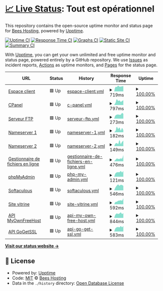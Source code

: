 # [📈 Live Status](https://status.beeshosting.eu.org): <!--live status--> **Tout est opérationnel**

This repository contains the open-source uptime monitor and status page for [Bees Hosting](www.beeshosting.fr), powered by [Upptime](https://github.com/upptime/upptime).

[![Uptime CI](https://github.com/Bees-Hosting/statuspage/workflows/Uptime%20CI/badge.svg)](https://github.com/Bees-Hosting/statuspage/actions?query=workflow%3A%22Uptime+CI%22)
[![Response Time CI](https://github.com/Bees-Hosting/statuspage/workflows/Response%20Time%20CI/badge.svg)](https://github.com/Bees-Hosting/statuspage/actions?query=workflow%3A%22Response+Time+CI%22)
[![Graphs CI](https://github.com/Bees-Hosting/statuspage/workflows/Graphs%20CI/badge.svg)](https://github.com/Bees-Hosting/statuspage/actions?query=workflow%3A%22Graphs+CI%22)
[![Static Site CI](https://github.com/Bees-Hosting/statuspage/workflows/Static%20Site%20CI/badge.svg)](https://github.com/Bees-Hosting/statuspage/actions?query=workflow%3A%22Static+Site+CI%22)
[![Summary CI](https://github.com/Bees-Hosting/statuspage/workflows/Summary%20CI/badge.svg)](https://github.com/Bees-Hosting/statuspage/actions?query=workflow%3A%22Summary+CI%22)

With [Upptime](https://upptime.js.org), you can get your own unlimited and free uptime monitor and status page, powered entirely by a GitHub repository. We use [Issues](https://github.com/Bees-Hosting/statuspage/issues) as incident reports, [Actions](https://github.com/Bees-Hosting/statuspage/actions) as uptime monitors, and [Pages](https://status.beeshosting.eu.org) for the status page.

<!--start: status pages-->
<!-- This summary is generated by Upptime (https://github.com/upptime/upptime) -->
<!-- Do not edit this manually, your changes will be overwritten -->
<!-- prettier-ignore -->
| URL | Status | History | Response Time | Uptime |
| --- | ------ | ------- | ------------- | ------ |
| <img alt="" src="https://icons.duckduckgo.com/ip3/my.beeshosting.eu.org.ico" height="13"> [Espace client](https://my.beeshosting.eu.org) | 🟩 Up | [espace-client.yml](https://github.com/Bees-Hosting/statuspage/commits/HEAD/history/espace-client.yml) | <details><summary><img alt="Response time graph" src="./graphs/espace-client/response-time-week.png" height="20"> 719ms</summary><br><a href="https://status.beeshosting.eu.org/history/espace-client"><img alt="Response time 1055" src="https://img.shields.io/endpoint?url=https%3A%2F%2Fraw.githubusercontent.com%2FBees-Hosting%2Fstatuspage%2FHEAD%2Fapi%2Fespace-client%2Fresponse-time.json"></a><br><a href="https://status.beeshosting.eu.org/history/espace-client"><img alt="24-hour response time 766" src="https://img.shields.io/endpoint?url=https%3A%2F%2Fraw.githubusercontent.com%2FBees-Hosting%2Fstatuspage%2FHEAD%2Fapi%2Fespace-client%2Fresponse-time-day.json"></a><br><a href="https://status.beeshosting.eu.org/history/espace-client"><img alt="7-day response time 719" src="https://img.shields.io/endpoint?url=https%3A%2F%2Fraw.githubusercontent.com%2FBees-Hosting%2Fstatuspage%2FHEAD%2Fapi%2Fespace-client%2Fresponse-time-week.json"></a><br><a href="https://status.beeshosting.eu.org/history/espace-client"><img alt="30-day response time 874" src="https://img.shields.io/endpoint?url=https%3A%2F%2Fraw.githubusercontent.com%2FBees-Hosting%2Fstatuspage%2FHEAD%2Fapi%2Fespace-client%2Fresponse-time-month.json"></a><br><a href="https://status.beeshosting.eu.org/history/espace-client"><img alt="1-year response time 1055" src="https://img.shields.io/endpoint?url=https%3A%2F%2Fraw.githubusercontent.com%2FBees-Hosting%2Fstatuspage%2FHEAD%2Fapi%2Fespace-client%2Fresponse-time-year.json"></a></details> | <details><summary><a href="https://status.beeshosting.eu.org/history/espace-client">100.00%</a></summary><a href="https://status.beeshosting.eu.org/history/espace-client"><img alt="All-time uptime 97.54%" src="https://img.shields.io/endpoint?url=https%3A%2F%2Fraw.githubusercontent.com%2FBees-Hosting%2Fstatuspage%2FHEAD%2Fapi%2Fespace-client%2Fuptime.json"></a><br><a href="https://status.beeshosting.eu.org/history/espace-client"><img alt="24-hour uptime 100.00%" src="https://img.shields.io/endpoint?url=https%3A%2F%2Fraw.githubusercontent.com%2FBees-Hosting%2Fstatuspage%2FHEAD%2Fapi%2Fespace-client%2Fuptime-day.json"></a><br><a href="https://status.beeshosting.eu.org/history/espace-client"><img alt="7-day uptime 100.00%" src="https://img.shields.io/endpoint?url=https%3A%2F%2Fraw.githubusercontent.com%2FBees-Hosting%2Fstatuspage%2FHEAD%2Fapi%2Fespace-client%2Fuptime-week.json"></a><br><a href="https://status.beeshosting.eu.org/history/espace-client"><img alt="30-day uptime 99.77%" src="https://img.shields.io/endpoint?url=https%3A%2F%2Fraw.githubusercontent.com%2FBees-Hosting%2Fstatuspage%2FHEAD%2Fapi%2Fespace-client%2Fuptime-month.json"></a><br><a href="https://status.beeshosting.eu.org/history/espace-client"><img alt="1-year uptime 97.54%" src="https://img.shields.io/endpoint?url=https%3A%2F%2Fraw.githubusercontent.com%2FBees-Hosting%2Fstatuspage%2FHEAD%2Fapi%2Fespace-client%2Fuptime-year.json"></a></details>
| <img alt="" src="https://icons.duckduckgo.com/ip3/cpanel.beeshosting.eu.org.ico" height="13"> [CPanel](https://cpanel.beeshosting.eu.org) | 🟩 Up | [c-panel.yml](https://github.com/Bees-Hosting/statuspage/commits/HEAD/history/c-panel.yml) | <details><summary><img alt="Response time graph" src="./graphs/c-panel/response-time-week.png" height="20"> 797ms</summary><br><a href="https://status.beeshosting.eu.org/history/c-panel"><img alt="Response time 1217" src="https://img.shields.io/endpoint?url=https%3A%2F%2Fraw.githubusercontent.com%2FBees-Hosting%2Fstatuspage%2FHEAD%2Fapi%2Fc-panel%2Fresponse-time.json"></a><br><a href="https://status.beeshosting.eu.org/history/c-panel"><img alt="24-hour response time 939" src="https://img.shields.io/endpoint?url=https%3A%2F%2Fraw.githubusercontent.com%2FBees-Hosting%2Fstatuspage%2FHEAD%2Fapi%2Fc-panel%2Fresponse-time-day.json"></a><br><a href="https://status.beeshosting.eu.org/history/c-panel"><img alt="7-day response time 797" src="https://img.shields.io/endpoint?url=https%3A%2F%2Fraw.githubusercontent.com%2FBees-Hosting%2Fstatuspage%2FHEAD%2Fapi%2Fc-panel%2Fresponse-time-week.json"></a><br><a href="https://status.beeshosting.eu.org/history/c-panel"><img alt="30-day response time 1024" src="https://img.shields.io/endpoint?url=https%3A%2F%2Fraw.githubusercontent.com%2FBees-Hosting%2Fstatuspage%2FHEAD%2Fapi%2Fc-panel%2Fresponse-time-month.json"></a><br><a href="https://status.beeshosting.eu.org/history/c-panel"><img alt="1-year response time 1217" src="https://img.shields.io/endpoint?url=https%3A%2F%2Fraw.githubusercontent.com%2FBees-Hosting%2Fstatuspage%2FHEAD%2Fapi%2Fc-panel%2Fresponse-time-year.json"></a></details> | <details><summary><a href="https://status.beeshosting.eu.org/history/c-panel">100.00%</a></summary><a href="https://status.beeshosting.eu.org/history/c-panel"><img alt="All-time uptime 97.29%" src="https://img.shields.io/endpoint?url=https%3A%2F%2Fraw.githubusercontent.com%2FBees-Hosting%2Fstatuspage%2FHEAD%2Fapi%2Fc-panel%2Fuptime.json"></a><br><a href="https://status.beeshosting.eu.org/history/c-panel"><img alt="24-hour uptime 100.00%" src="https://img.shields.io/endpoint?url=https%3A%2F%2Fraw.githubusercontent.com%2FBees-Hosting%2Fstatuspage%2FHEAD%2Fapi%2Fc-panel%2Fuptime-day.json"></a><br><a href="https://status.beeshosting.eu.org/history/c-panel"><img alt="7-day uptime 100.00%" src="https://img.shields.io/endpoint?url=https%3A%2F%2Fraw.githubusercontent.com%2FBees-Hosting%2Fstatuspage%2FHEAD%2Fapi%2Fc-panel%2Fuptime-week.json"></a><br><a href="https://status.beeshosting.eu.org/history/c-panel"><img alt="30-day uptime 99.78%" src="https://img.shields.io/endpoint?url=https%3A%2F%2Fraw.githubusercontent.com%2FBees-Hosting%2Fstatuspage%2FHEAD%2Fapi%2Fc-panel%2Fuptime-month.json"></a><br><a href="https://status.beeshosting.eu.org/history/c-panel"><img alt="1-year uptime 97.29%" src="https://img.shields.io/endpoint?url=https%3A%2F%2Fraw.githubusercontent.com%2FBees-Hosting%2Fstatuspage%2FHEAD%2Fapi%2Fc-panel%2Fuptime-year.json"></a></details>
| <img alt="" src="https://icons.duckduckgo.com/ip3/null.ico" height="13"> [Serveur FTP](ftpupload.net) | 🟩 Up | [serveur-ftp.yml](https://github.com/Bees-Hosting/statuspage/commits/HEAD/history/serveur-ftp.yml) | <details><summary><img alt="Response time graph" src="./graphs/serveur-ftp/response-time-week.png" height="20"> 273ms</summary><br><a href="https://status.beeshosting.eu.org/history/serveur-ftp"><img alt="Response time 238" src="https://img.shields.io/endpoint?url=https%3A%2F%2Fraw.githubusercontent.com%2FBees-Hosting%2Fstatuspage%2FHEAD%2Fapi%2Fserveur-ftp%2Fresponse-time.json"></a><br><a href="https://status.beeshosting.eu.org/history/serveur-ftp"><img alt="24-hour response time 313" src="https://img.shields.io/endpoint?url=https%3A%2F%2Fraw.githubusercontent.com%2FBees-Hosting%2Fstatuspage%2FHEAD%2Fapi%2Fserveur-ftp%2Fresponse-time-day.json"></a><br><a href="https://status.beeshosting.eu.org/history/serveur-ftp"><img alt="7-day response time 273" src="https://img.shields.io/endpoint?url=https%3A%2F%2Fraw.githubusercontent.com%2FBees-Hosting%2Fstatuspage%2FHEAD%2Fapi%2Fserveur-ftp%2Fresponse-time-week.json"></a><br><a href="https://status.beeshosting.eu.org/history/serveur-ftp"><img alt="30-day response time 237" src="https://img.shields.io/endpoint?url=https%3A%2F%2Fraw.githubusercontent.com%2FBees-Hosting%2Fstatuspage%2FHEAD%2Fapi%2Fserveur-ftp%2Fresponse-time-month.json"></a><br><a href="https://status.beeshosting.eu.org/history/serveur-ftp"><img alt="1-year response time 238" src="https://img.shields.io/endpoint?url=https%3A%2F%2Fraw.githubusercontent.com%2FBees-Hosting%2Fstatuspage%2FHEAD%2Fapi%2Fserveur-ftp%2Fresponse-time-year.json"></a></details> | <details><summary><a href="https://status.beeshosting.eu.org/history/serveur-ftp">100.00%</a></summary><a href="https://status.beeshosting.eu.org/history/serveur-ftp"><img alt="All-time uptime 99.75%" src="https://img.shields.io/endpoint?url=https%3A%2F%2Fraw.githubusercontent.com%2FBees-Hosting%2Fstatuspage%2FHEAD%2Fapi%2Fserveur-ftp%2Fuptime.json"></a><br><a href="https://status.beeshosting.eu.org/history/serveur-ftp"><img alt="24-hour uptime 100.00%" src="https://img.shields.io/endpoint?url=https%3A%2F%2Fraw.githubusercontent.com%2FBees-Hosting%2Fstatuspage%2FHEAD%2Fapi%2Fserveur-ftp%2Fuptime-day.json"></a><br><a href="https://status.beeshosting.eu.org/history/serveur-ftp"><img alt="7-day uptime 100.00%" src="https://img.shields.io/endpoint?url=https%3A%2F%2Fraw.githubusercontent.com%2FBees-Hosting%2Fstatuspage%2FHEAD%2Fapi%2Fserveur-ftp%2Fuptime-week.json"></a><br><a href="https://status.beeshosting.eu.org/history/serveur-ftp"><img alt="30-day uptime 99.96%" src="https://img.shields.io/endpoint?url=https%3A%2F%2Fraw.githubusercontent.com%2FBees-Hosting%2Fstatuspage%2FHEAD%2Fapi%2Fserveur-ftp%2Fuptime-month.json"></a><br><a href="https://status.beeshosting.eu.org/history/serveur-ftp"><img alt="1-year uptime 99.75%" src="https://img.shields.io/endpoint?url=https%3A%2F%2Fraw.githubusercontent.com%2FBees-Hosting%2Fstatuspage%2FHEAD%2Fapi%2Fserveur-ftp%2Fuptime-year.json"></a></details>
| <img alt="" src="https://icons.duckduckgo.com/ip3/null.ico" height="13"> [Nameserver 1](ns1.beeshosting.eu.org) | 🟩 Up | [nameserver-1.yml](https://github.com/Bees-Hosting/statuspage/commits/HEAD/history/nameserver-1.yml) | <details><summary><img alt="Response time graph" src="./graphs/nameserver-1/response-time-week.png" height="20"> 182ms</summary><br><a href="https://status.beeshosting.eu.org/history/nameserver-1"><img alt="Response time 184" src="https://img.shields.io/endpoint?url=https%3A%2F%2Fraw.githubusercontent.com%2FBees-Hosting%2Fstatuspage%2FHEAD%2Fapi%2Fnameserver-1%2Fresponse-time.json"></a><br><a href="https://status.beeshosting.eu.org/history/nameserver-1"><img alt="24-hour response time 112" src="https://img.shields.io/endpoint?url=https%3A%2F%2Fraw.githubusercontent.com%2FBees-Hosting%2Fstatuspage%2FHEAD%2Fapi%2Fnameserver-1%2Fresponse-time-day.json"></a><br><a href="https://status.beeshosting.eu.org/history/nameserver-1"><img alt="7-day response time 182" src="https://img.shields.io/endpoint?url=https%3A%2F%2Fraw.githubusercontent.com%2FBees-Hosting%2Fstatuspage%2FHEAD%2Fapi%2Fnameserver-1%2Fresponse-time-week.json"></a><br><a href="https://status.beeshosting.eu.org/history/nameserver-1"><img alt="30-day response time 173" src="https://img.shields.io/endpoint?url=https%3A%2F%2Fraw.githubusercontent.com%2FBees-Hosting%2Fstatuspage%2FHEAD%2Fapi%2Fnameserver-1%2Fresponse-time-month.json"></a><br><a href="https://status.beeshosting.eu.org/history/nameserver-1"><img alt="1-year response time 184" src="https://img.shields.io/endpoint?url=https%3A%2F%2Fraw.githubusercontent.com%2FBees-Hosting%2Fstatuspage%2FHEAD%2Fapi%2Fnameserver-1%2Fresponse-time-year.json"></a></details> | <details><summary><a href="https://status.beeshosting.eu.org/history/nameserver-1">100.00%</a></summary><a href="https://status.beeshosting.eu.org/history/nameserver-1"><img alt="All-time uptime 98.10%" src="https://img.shields.io/endpoint?url=https%3A%2F%2Fraw.githubusercontent.com%2FBees-Hosting%2Fstatuspage%2FHEAD%2Fapi%2Fnameserver-1%2Fuptime.json"></a><br><a href="https://status.beeshosting.eu.org/history/nameserver-1"><img alt="24-hour uptime 100.00%" src="https://img.shields.io/endpoint?url=https%3A%2F%2Fraw.githubusercontent.com%2FBees-Hosting%2Fstatuspage%2FHEAD%2Fapi%2Fnameserver-1%2Fuptime-day.json"></a><br><a href="https://status.beeshosting.eu.org/history/nameserver-1"><img alt="7-day uptime 100.00%" src="https://img.shields.io/endpoint?url=https%3A%2F%2Fraw.githubusercontent.com%2FBees-Hosting%2Fstatuspage%2FHEAD%2Fapi%2Fnameserver-1%2Fuptime-week.json"></a><br><a href="https://status.beeshosting.eu.org/history/nameserver-1"><img alt="30-day uptime 100.00%" src="https://img.shields.io/endpoint?url=https%3A%2F%2Fraw.githubusercontent.com%2FBees-Hosting%2Fstatuspage%2FHEAD%2Fapi%2Fnameserver-1%2Fuptime-month.json"></a><br><a href="https://status.beeshosting.eu.org/history/nameserver-1"><img alt="1-year uptime 98.10%" src="https://img.shields.io/endpoint?url=https%3A%2F%2Fraw.githubusercontent.com%2FBees-Hosting%2Fstatuspage%2FHEAD%2Fapi%2Fnameserver-1%2Fuptime-year.json"></a></details>
| <img alt="" src="https://icons.duckduckgo.com/ip3/null.ico" height="13"> [Nameserver 2](ns2.beeshosting.eu.org) | 🟩 Up | [nameserver-2.yml](https://github.com/Bees-Hosting/statuspage/commits/HEAD/history/nameserver-2.yml) | <details><summary><img alt="Response time graph" src="./graphs/nameserver-2/response-time-week.png" height="20"> 149ms</summary><br><a href="https://status.beeshosting.eu.org/history/nameserver-2"><img alt="Response time 168" src="https://img.shields.io/endpoint?url=https%3A%2F%2Fraw.githubusercontent.com%2FBees-Hosting%2Fstatuspage%2FHEAD%2Fapi%2Fnameserver-2%2Fresponse-time.json"></a><br><a href="https://status.beeshosting.eu.org/history/nameserver-2"><img alt="24-hour response time 225" src="https://img.shields.io/endpoint?url=https%3A%2F%2Fraw.githubusercontent.com%2FBees-Hosting%2Fstatuspage%2FHEAD%2Fapi%2Fnameserver-2%2Fresponse-time-day.json"></a><br><a href="https://status.beeshosting.eu.org/history/nameserver-2"><img alt="7-day response time 149" src="https://img.shields.io/endpoint?url=https%3A%2F%2Fraw.githubusercontent.com%2FBees-Hosting%2Fstatuspage%2FHEAD%2Fapi%2Fnameserver-2%2Fresponse-time-week.json"></a><br><a href="https://status.beeshosting.eu.org/history/nameserver-2"><img alt="30-day response time 134" src="https://img.shields.io/endpoint?url=https%3A%2F%2Fraw.githubusercontent.com%2FBees-Hosting%2Fstatuspage%2FHEAD%2Fapi%2Fnameserver-2%2Fresponse-time-month.json"></a><br><a href="https://status.beeshosting.eu.org/history/nameserver-2"><img alt="1-year response time 168" src="https://img.shields.io/endpoint?url=https%3A%2F%2Fraw.githubusercontent.com%2FBees-Hosting%2Fstatuspage%2FHEAD%2Fapi%2Fnameserver-2%2Fresponse-time-year.json"></a></details> | <details><summary><a href="https://status.beeshosting.eu.org/history/nameserver-2">100.00%</a></summary><a href="https://status.beeshosting.eu.org/history/nameserver-2"><img alt="All-time uptime 98.06%" src="https://img.shields.io/endpoint?url=https%3A%2F%2Fraw.githubusercontent.com%2FBees-Hosting%2Fstatuspage%2FHEAD%2Fapi%2Fnameserver-2%2Fuptime.json"></a><br><a href="https://status.beeshosting.eu.org/history/nameserver-2"><img alt="24-hour uptime 100.00%" src="https://img.shields.io/endpoint?url=https%3A%2F%2Fraw.githubusercontent.com%2FBees-Hosting%2Fstatuspage%2FHEAD%2Fapi%2Fnameserver-2%2Fuptime-day.json"></a><br><a href="https://status.beeshosting.eu.org/history/nameserver-2"><img alt="7-day uptime 100.00%" src="https://img.shields.io/endpoint?url=https%3A%2F%2Fraw.githubusercontent.com%2FBees-Hosting%2Fstatuspage%2FHEAD%2Fapi%2Fnameserver-2%2Fuptime-week.json"></a><br><a href="https://status.beeshosting.eu.org/history/nameserver-2"><img alt="30-day uptime 100.00%" src="https://img.shields.io/endpoint?url=https%3A%2F%2Fraw.githubusercontent.com%2FBees-Hosting%2Fstatuspage%2FHEAD%2Fapi%2Fnameserver-2%2Fuptime-month.json"></a><br><a href="https://status.beeshosting.eu.org/history/nameserver-2"><img alt="1-year uptime 98.06%" src="https://img.shields.io/endpoint?url=https%3A%2F%2Fraw.githubusercontent.com%2FBees-Hosting%2Fstatuspage%2FHEAD%2Fapi%2Fnameserver-2%2Fuptime-year.json"></a></details>
| <img alt="" src="https://icons.duckduckgo.com/ip3/filemanager.ai.ico" height="13"> [Gestionnaire de fichiers en ligne](https://filemanager.ai/new/) | 🟩 Up | [gestionnaire-de-fichiers-en-ligne.yml](https://github.com/Bees-Hosting/statuspage/commits/HEAD/history/gestionnaire-de-fichiers-en-ligne.yml) | <details><summary><img alt="Response time graph" src="./graphs/gestionnaire-de-fichiers-en-ligne/response-time-week.png" height="20"> 476ms</summary><br><a href="https://status.beeshosting.eu.org/history/gestionnaire-de-fichiers-en-ligne"><img alt="Response time 977" src="https://img.shields.io/endpoint?url=https%3A%2F%2Fraw.githubusercontent.com%2FBees-Hosting%2Fstatuspage%2FHEAD%2Fapi%2Fgestionnaire-de-fichiers-en-ligne%2Fresponse-time.json"></a><br><a href="https://status.beeshosting.eu.org/history/gestionnaire-de-fichiers-en-ligne"><img alt="24-hour response time 995" src="https://img.shields.io/endpoint?url=https%3A%2F%2Fraw.githubusercontent.com%2FBees-Hosting%2Fstatuspage%2FHEAD%2Fapi%2Fgestionnaire-de-fichiers-en-ligne%2Fresponse-time-day.json"></a><br><a href="https://status.beeshosting.eu.org/history/gestionnaire-de-fichiers-en-ligne"><img alt="7-day response time 476" src="https://img.shields.io/endpoint?url=https%3A%2F%2Fraw.githubusercontent.com%2FBees-Hosting%2Fstatuspage%2FHEAD%2Fapi%2Fgestionnaire-de-fichiers-en-ligne%2Fresponse-time-week.json"></a><br><a href="https://status.beeshosting.eu.org/history/gestionnaire-de-fichiers-en-ligne"><img alt="30-day response time 417" src="https://img.shields.io/endpoint?url=https%3A%2F%2Fraw.githubusercontent.com%2FBees-Hosting%2Fstatuspage%2FHEAD%2Fapi%2Fgestionnaire-de-fichiers-en-ligne%2Fresponse-time-month.json"></a><br><a href="https://status.beeshosting.eu.org/history/gestionnaire-de-fichiers-en-ligne"><img alt="1-year response time 977" src="https://img.shields.io/endpoint?url=https%3A%2F%2Fraw.githubusercontent.com%2FBees-Hosting%2Fstatuspage%2FHEAD%2Fapi%2Fgestionnaire-de-fichiers-en-ligne%2Fresponse-time-year.json"></a></details> | <details><summary><a href="https://status.beeshosting.eu.org/history/gestionnaire-de-fichiers-en-ligne">100.00%</a></summary><a href="https://status.beeshosting.eu.org/history/gestionnaire-de-fichiers-en-ligne"><img alt="All-time uptime 99.07%" src="https://img.shields.io/endpoint?url=https%3A%2F%2Fraw.githubusercontent.com%2FBees-Hosting%2Fstatuspage%2FHEAD%2Fapi%2Fgestionnaire-de-fichiers-en-ligne%2Fuptime.json"></a><br><a href="https://status.beeshosting.eu.org/history/gestionnaire-de-fichiers-en-ligne"><img alt="24-hour uptime 100.00%" src="https://img.shields.io/endpoint?url=https%3A%2F%2Fraw.githubusercontent.com%2FBees-Hosting%2Fstatuspage%2FHEAD%2Fapi%2Fgestionnaire-de-fichiers-en-ligne%2Fuptime-day.json"></a><br><a href="https://status.beeshosting.eu.org/history/gestionnaire-de-fichiers-en-ligne"><img alt="7-day uptime 100.00%" src="https://img.shields.io/endpoint?url=https%3A%2F%2Fraw.githubusercontent.com%2FBees-Hosting%2Fstatuspage%2FHEAD%2Fapi%2Fgestionnaire-de-fichiers-en-ligne%2Fuptime-week.json"></a><br><a href="https://status.beeshosting.eu.org/history/gestionnaire-de-fichiers-en-ligne"><img alt="30-day uptime 100.00%" src="https://img.shields.io/endpoint?url=https%3A%2F%2Fraw.githubusercontent.com%2FBees-Hosting%2Fstatuspage%2FHEAD%2Fapi%2Fgestionnaire-de-fichiers-en-ligne%2Fuptime-month.json"></a><br><a href="https://status.beeshosting.eu.org/history/gestionnaire-de-fichiers-en-ligne"><img alt="1-year uptime 99.07%" src="https://img.shields.io/endpoint?url=https%3A%2F%2Fraw.githubusercontent.com%2FBees-Hosting%2Fstatuspage%2FHEAD%2Fapi%2Fgestionnaire-de-fichiers-en-ligne%2Fuptime-year.json"></a></details>
| <img alt="" src="https://icons.duckduckgo.com/ip3/null.ico" height="13"> [phpMyAdmin](185.27.134.10) | 🟩 Up | [php-my-admin.yml](https://github.com/Bees-Hosting/statuspage/commits/HEAD/history/php-my-admin.yml) | <details><summary><img alt="Response time graph" src="./graphs/php-my-admin/response-time-week.png" height="20"> 121ms</summary><br><a href="https://status.beeshosting.eu.org/history/php-my-admin"><img alt="Response time 120" src="https://img.shields.io/endpoint?url=https%3A%2F%2Fraw.githubusercontent.com%2FBees-Hosting%2Fstatuspage%2FHEAD%2Fapi%2Fphp-my-admin%2Fresponse-time.json"></a><br><a href="https://status.beeshosting.eu.org/history/php-my-admin"><img alt="24-hour response time 150" src="https://img.shields.io/endpoint?url=https%3A%2F%2Fraw.githubusercontent.com%2FBees-Hosting%2Fstatuspage%2FHEAD%2Fapi%2Fphp-my-admin%2Fresponse-time-day.json"></a><br><a href="https://status.beeshosting.eu.org/history/php-my-admin"><img alt="7-day response time 121" src="https://img.shields.io/endpoint?url=https%3A%2F%2Fraw.githubusercontent.com%2FBees-Hosting%2Fstatuspage%2FHEAD%2Fapi%2Fphp-my-admin%2Fresponse-time-week.json"></a><br><a href="https://status.beeshosting.eu.org/history/php-my-admin"><img alt="30-day response time 119" src="https://img.shields.io/endpoint?url=https%3A%2F%2Fraw.githubusercontent.com%2FBees-Hosting%2Fstatuspage%2FHEAD%2Fapi%2Fphp-my-admin%2Fresponse-time-month.json"></a><br><a href="https://status.beeshosting.eu.org/history/php-my-admin"><img alt="1-year response time 120" src="https://img.shields.io/endpoint?url=https%3A%2F%2Fraw.githubusercontent.com%2FBees-Hosting%2Fstatuspage%2FHEAD%2Fapi%2Fphp-my-admin%2Fresponse-time-year.json"></a></details> | <details><summary><a href="https://status.beeshosting.eu.org/history/php-my-admin">100.00%</a></summary><a href="https://status.beeshosting.eu.org/history/php-my-admin"><img alt="All-time uptime 99.82%" src="https://img.shields.io/endpoint?url=https%3A%2F%2Fraw.githubusercontent.com%2FBees-Hosting%2Fstatuspage%2FHEAD%2Fapi%2Fphp-my-admin%2Fuptime.json"></a><br><a href="https://status.beeshosting.eu.org/history/php-my-admin"><img alt="24-hour uptime 100.00%" src="https://img.shields.io/endpoint?url=https%3A%2F%2Fraw.githubusercontent.com%2FBees-Hosting%2Fstatuspage%2FHEAD%2Fapi%2Fphp-my-admin%2Fuptime-day.json"></a><br><a href="https://status.beeshosting.eu.org/history/php-my-admin"><img alt="7-day uptime 100.00%" src="https://img.shields.io/endpoint?url=https%3A%2F%2Fraw.githubusercontent.com%2FBees-Hosting%2Fstatuspage%2FHEAD%2Fapi%2Fphp-my-admin%2Fuptime-week.json"></a><br><a href="https://status.beeshosting.eu.org/history/php-my-admin"><img alt="30-day uptime 100.00%" src="https://img.shields.io/endpoint?url=https%3A%2F%2Fraw.githubusercontent.com%2FBees-Hosting%2Fstatuspage%2FHEAD%2Fapi%2Fphp-my-admin%2Fuptime-month.json"></a><br><a href="https://status.beeshosting.eu.org/history/php-my-admin"><img alt="1-year uptime 99.82%" src="https://img.shields.io/endpoint?url=https%3A%2F%2Fraw.githubusercontent.com%2FBees-Hosting%2Fstatuspage%2FHEAD%2Fapi%2Fphp-my-admin%2Fuptime-year.json"></a></details>
| <img alt="" src="https://icons.duckduckgo.com/ip3/null.ico" height="13"> [Softaculous](sv1.scriptinstall.rocks) | 🟩 Up | [softaculous.yml](https://github.com/Bees-Hosting/statuspage/commits/HEAD/history/softaculous.yml) | <details><summary><img alt="Response time graph" src="./graphs/softaculous/response-time-week.png" height="20"> 546ms</summary><br><a href="https://status.beeshosting.eu.org/history/softaculous"><img alt="Response time 480" src="https://img.shields.io/endpoint?url=https%3A%2F%2Fraw.githubusercontent.com%2FBees-Hosting%2Fstatuspage%2FHEAD%2Fapi%2Fsoftaculous%2Fresponse-time.json"></a><br><a href="https://status.beeshosting.eu.org/history/softaculous"><img alt="24-hour response time 518" src="https://img.shields.io/endpoint?url=https%3A%2F%2Fraw.githubusercontent.com%2FBees-Hosting%2Fstatuspage%2FHEAD%2Fapi%2Fsoftaculous%2Fresponse-time-day.json"></a><br><a href="https://status.beeshosting.eu.org/history/softaculous"><img alt="7-day response time 546" src="https://img.shields.io/endpoint?url=https%3A%2F%2Fraw.githubusercontent.com%2FBees-Hosting%2Fstatuspage%2FHEAD%2Fapi%2Fsoftaculous%2Fresponse-time-week.json"></a><br><a href="https://status.beeshosting.eu.org/history/softaculous"><img alt="30-day response time 483" src="https://img.shields.io/endpoint?url=https%3A%2F%2Fraw.githubusercontent.com%2FBees-Hosting%2Fstatuspage%2FHEAD%2Fapi%2Fsoftaculous%2Fresponse-time-month.json"></a><br><a href="https://status.beeshosting.eu.org/history/softaculous"><img alt="1-year response time 480" src="https://img.shields.io/endpoint?url=https%3A%2F%2Fraw.githubusercontent.com%2FBees-Hosting%2Fstatuspage%2FHEAD%2Fapi%2Fsoftaculous%2Fresponse-time-year.json"></a></details> | <details><summary><a href="https://status.beeshosting.eu.org/history/softaculous">100.00%</a></summary><a href="https://status.beeshosting.eu.org/history/softaculous"><img alt="All-time uptime 99.35%" src="https://img.shields.io/endpoint?url=https%3A%2F%2Fraw.githubusercontent.com%2FBees-Hosting%2Fstatuspage%2FHEAD%2Fapi%2Fsoftaculous%2Fuptime.json"></a><br><a href="https://status.beeshosting.eu.org/history/softaculous"><img alt="24-hour uptime 100.00%" src="https://img.shields.io/endpoint?url=https%3A%2F%2Fraw.githubusercontent.com%2FBees-Hosting%2Fstatuspage%2FHEAD%2Fapi%2Fsoftaculous%2Fuptime-day.json"></a><br><a href="https://status.beeshosting.eu.org/history/softaculous"><img alt="7-day uptime 100.00%" src="https://img.shields.io/endpoint?url=https%3A%2F%2Fraw.githubusercontent.com%2FBees-Hosting%2Fstatuspage%2FHEAD%2Fapi%2Fsoftaculous%2Fuptime-week.json"></a><br><a href="https://status.beeshosting.eu.org/history/softaculous"><img alt="30-day uptime 100.00%" src="https://img.shields.io/endpoint?url=https%3A%2F%2Fraw.githubusercontent.com%2FBees-Hosting%2Fstatuspage%2FHEAD%2Fapi%2Fsoftaculous%2Fuptime-month.json"></a><br><a href="https://status.beeshosting.eu.org/history/softaculous"><img alt="1-year uptime 99.35%" src="https://img.shields.io/endpoint?url=https%3A%2F%2Fraw.githubusercontent.com%2FBees-Hosting%2Fstatuspage%2FHEAD%2Fapi%2Fsoftaculous%2Fuptime-year.json"></a></details>
| <img alt="" src="https://icons.duckduckgo.com/ip3/beeshosting.eu.org.ico" height="13"> [Site vitrine](https://beeshosting.eu.org/) | 🟩 Up | [site-vitrine.yml](https://github.com/Bees-Hosting/statuspage/commits/HEAD/history/site-vitrine.yml) | <details><summary><img alt="Response time graph" src="./graphs/site-vitrine/response-time-week.png" height="20"> 592ms</summary><br><a href="https://status.beeshosting.eu.org/history/site-vitrine"><img alt="Response time 883" src="https://img.shields.io/endpoint?url=https%3A%2F%2Fraw.githubusercontent.com%2FBees-Hosting%2Fstatuspage%2FHEAD%2Fapi%2Fsite-vitrine%2Fresponse-time.json"></a><br><a href="https://status.beeshosting.eu.org/history/site-vitrine"><img alt="24-hour response time 975" src="https://img.shields.io/endpoint?url=https%3A%2F%2Fraw.githubusercontent.com%2FBees-Hosting%2Fstatuspage%2FHEAD%2Fapi%2Fsite-vitrine%2Fresponse-time-day.json"></a><br><a href="https://status.beeshosting.eu.org/history/site-vitrine"><img alt="7-day response time 592" src="https://img.shields.io/endpoint?url=https%3A%2F%2Fraw.githubusercontent.com%2FBees-Hosting%2Fstatuspage%2FHEAD%2Fapi%2Fsite-vitrine%2Fresponse-time-week.json"></a><br><a href="https://status.beeshosting.eu.org/history/site-vitrine"><img alt="30-day response time 735" src="https://img.shields.io/endpoint?url=https%3A%2F%2Fraw.githubusercontent.com%2FBees-Hosting%2Fstatuspage%2FHEAD%2Fapi%2Fsite-vitrine%2Fresponse-time-month.json"></a><br><a href="https://status.beeshosting.eu.org/history/site-vitrine"><img alt="1-year response time 883" src="https://img.shields.io/endpoint?url=https%3A%2F%2Fraw.githubusercontent.com%2FBees-Hosting%2Fstatuspage%2FHEAD%2Fapi%2Fsite-vitrine%2Fresponse-time-year.json"></a></details> | <details><summary><a href="https://status.beeshosting.eu.org/history/site-vitrine">100.00%</a></summary><a href="https://status.beeshosting.eu.org/history/site-vitrine"><img alt="All-time uptime 97.57%" src="https://img.shields.io/endpoint?url=https%3A%2F%2Fraw.githubusercontent.com%2FBees-Hosting%2Fstatuspage%2FHEAD%2Fapi%2Fsite-vitrine%2Fuptime.json"></a><br><a href="https://status.beeshosting.eu.org/history/site-vitrine"><img alt="24-hour uptime 100.00%" src="https://img.shields.io/endpoint?url=https%3A%2F%2Fraw.githubusercontent.com%2FBees-Hosting%2Fstatuspage%2FHEAD%2Fapi%2Fsite-vitrine%2Fuptime-day.json"></a><br><a href="https://status.beeshosting.eu.org/history/site-vitrine"><img alt="7-day uptime 100.00%" src="https://img.shields.io/endpoint?url=https%3A%2F%2Fraw.githubusercontent.com%2FBees-Hosting%2Fstatuspage%2FHEAD%2Fapi%2Fsite-vitrine%2Fuptime-week.json"></a><br><a href="https://status.beeshosting.eu.org/history/site-vitrine"><img alt="30-day uptime 99.86%" src="https://img.shields.io/endpoint?url=https%3A%2F%2Fraw.githubusercontent.com%2FBees-Hosting%2Fstatuspage%2FHEAD%2Fapi%2Fsite-vitrine%2Fuptime-month.json"></a><br><a href="https://status.beeshosting.eu.org/history/site-vitrine"><img alt="1-year uptime 97.57%" src="https://img.shields.io/endpoint?url=https%3A%2F%2Fraw.githubusercontent.com%2FBees-Hosting%2Fstatuspage%2FHEAD%2Fapi%2Fsite-vitrine%2Fuptime-year.json"></a></details>
| <img alt="" src="https://icons.duckduckgo.com/ip3/panel.myownfreehost.net.ico" height="13"> [API MyOwnFreeHost](https://panel.myownfreehost.net/xml-api/) | 🟩 Up | [api-my-own-free-host.yml](https://github.com/Bees-Hosting/statuspage/commits/HEAD/history/api-my-own-free-host.yml) | <details><summary><img alt="Response time graph" src="./graphs/api-my-own-free-host/response-time-week.png" height="20"> 844ms</summary><br><a href="https://status.beeshosting.eu.org/history/api-my-own-free-host"><img alt="Response time 1003" src="https://img.shields.io/endpoint?url=https%3A%2F%2Fraw.githubusercontent.com%2FBees-Hosting%2Fstatuspage%2FHEAD%2Fapi%2Fapi-my-own-free-host%2Fresponse-time.json"></a><br><a href="https://status.beeshosting.eu.org/history/api-my-own-free-host"><img alt="24-hour response time 932" src="https://img.shields.io/endpoint?url=https%3A%2F%2Fraw.githubusercontent.com%2FBees-Hosting%2Fstatuspage%2FHEAD%2Fapi%2Fapi-my-own-free-host%2Fresponse-time-day.json"></a><br><a href="https://status.beeshosting.eu.org/history/api-my-own-free-host"><img alt="7-day response time 844" src="https://img.shields.io/endpoint?url=https%3A%2F%2Fraw.githubusercontent.com%2FBees-Hosting%2Fstatuspage%2FHEAD%2Fapi%2Fapi-my-own-free-host%2Fresponse-time-week.json"></a><br><a href="https://status.beeshosting.eu.org/history/api-my-own-free-host"><img alt="30-day response time 830" src="https://img.shields.io/endpoint?url=https%3A%2F%2Fraw.githubusercontent.com%2FBees-Hosting%2Fstatuspage%2FHEAD%2Fapi%2Fapi-my-own-free-host%2Fresponse-time-month.json"></a><br><a href="https://status.beeshosting.eu.org/history/api-my-own-free-host"><img alt="1-year response time 1003" src="https://img.shields.io/endpoint?url=https%3A%2F%2Fraw.githubusercontent.com%2FBees-Hosting%2Fstatuspage%2FHEAD%2Fapi%2Fapi-my-own-free-host%2Fresponse-time-year.json"></a></details> | <details><summary><a href="https://status.beeshosting.eu.org/history/api-my-own-free-host">100.00%</a></summary><a href="https://status.beeshosting.eu.org/history/api-my-own-free-host"><img alt="All-time uptime 99.96%" src="https://img.shields.io/endpoint?url=https%3A%2F%2Fraw.githubusercontent.com%2FBees-Hosting%2Fstatuspage%2FHEAD%2Fapi%2Fapi-my-own-free-host%2Fuptime.json"></a><br><a href="https://status.beeshosting.eu.org/history/api-my-own-free-host"><img alt="24-hour uptime 100.00%" src="https://img.shields.io/endpoint?url=https%3A%2F%2Fraw.githubusercontent.com%2FBees-Hosting%2Fstatuspage%2FHEAD%2Fapi%2Fapi-my-own-free-host%2Fuptime-day.json"></a><br><a href="https://status.beeshosting.eu.org/history/api-my-own-free-host"><img alt="7-day uptime 100.00%" src="https://img.shields.io/endpoint?url=https%3A%2F%2Fraw.githubusercontent.com%2FBees-Hosting%2Fstatuspage%2FHEAD%2Fapi%2Fapi-my-own-free-host%2Fuptime-week.json"></a><br><a href="https://status.beeshosting.eu.org/history/api-my-own-free-host"><img alt="30-day uptime 100.00%" src="https://img.shields.io/endpoint?url=https%3A%2F%2Fraw.githubusercontent.com%2FBees-Hosting%2Fstatuspage%2FHEAD%2Fapi%2Fapi-my-own-free-host%2Fuptime-month.json"></a><br><a href="https://status.beeshosting.eu.org/history/api-my-own-free-host"><img alt="1-year uptime 99.96%" src="https://img.shields.io/endpoint?url=https%3A%2F%2Fraw.githubusercontent.com%2FBees-Hosting%2Fstatuspage%2FHEAD%2Fapi%2Fapi-my-own-free-host%2Fuptime-year.json"></a></details>
| <img alt="" src="https://icons.duckduckgo.com/ip3/my.gogetssl.com.ico" height="13"> [API GoGetSSL](https://my.gogetssl.com/api/) | 🟩 Up | [api-go-get-ssl.yml](https://github.com/Bees-Hosting/statuspage/commits/HEAD/history/api-go-get-ssl.yml) | <details><summary><img alt="Response time graph" src="./graphs/api-go-get-ssl/response-time-week.png" height="20"> 583ms</summary><br><a href="https://status.beeshosting.eu.org/history/api-go-get-ssl"><img alt="Response time 566" src="https://img.shields.io/endpoint?url=https%3A%2F%2Fraw.githubusercontent.com%2FBees-Hosting%2Fstatuspage%2FHEAD%2Fapi%2Fapi-go-get-ssl%2Fresponse-time.json"></a><br><a href="https://status.beeshosting.eu.org/history/api-go-get-ssl"><img alt="24-hour response time 720" src="https://img.shields.io/endpoint?url=https%3A%2F%2Fraw.githubusercontent.com%2FBees-Hosting%2Fstatuspage%2FHEAD%2Fapi%2Fapi-go-get-ssl%2Fresponse-time-day.json"></a><br><a href="https://status.beeshosting.eu.org/history/api-go-get-ssl"><img alt="7-day response time 583" src="https://img.shields.io/endpoint?url=https%3A%2F%2Fraw.githubusercontent.com%2FBees-Hosting%2Fstatuspage%2FHEAD%2Fapi%2Fapi-go-get-ssl%2Fresponse-time-week.json"></a><br><a href="https://status.beeshosting.eu.org/history/api-go-get-ssl"><img alt="30-day response time 563" src="https://img.shields.io/endpoint?url=https%3A%2F%2Fraw.githubusercontent.com%2FBees-Hosting%2Fstatuspage%2FHEAD%2Fapi%2Fapi-go-get-ssl%2Fresponse-time-month.json"></a><br><a href="https://status.beeshosting.eu.org/history/api-go-get-ssl"><img alt="1-year response time 566" src="https://img.shields.io/endpoint?url=https%3A%2F%2Fraw.githubusercontent.com%2FBees-Hosting%2Fstatuspage%2FHEAD%2Fapi%2Fapi-go-get-ssl%2Fresponse-time-year.json"></a></details> | <details><summary><a href="https://status.beeshosting.eu.org/history/api-go-get-ssl">100.00%</a></summary><a href="https://status.beeshosting.eu.org/history/api-go-get-ssl"><img alt="All-time uptime 99.99%" src="https://img.shields.io/endpoint?url=https%3A%2F%2Fraw.githubusercontent.com%2FBees-Hosting%2Fstatuspage%2FHEAD%2Fapi%2Fapi-go-get-ssl%2Fuptime.json"></a><br><a href="https://status.beeshosting.eu.org/history/api-go-get-ssl"><img alt="24-hour uptime 100.00%" src="https://img.shields.io/endpoint?url=https%3A%2F%2Fraw.githubusercontent.com%2FBees-Hosting%2Fstatuspage%2FHEAD%2Fapi%2Fapi-go-get-ssl%2Fuptime-day.json"></a><br><a href="https://status.beeshosting.eu.org/history/api-go-get-ssl"><img alt="7-day uptime 100.00%" src="https://img.shields.io/endpoint?url=https%3A%2F%2Fraw.githubusercontent.com%2FBees-Hosting%2Fstatuspage%2FHEAD%2Fapi%2Fapi-go-get-ssl%2Fuptime-week.json"></a><br><a href="https://status.beeshosting.eu.org/history/api-go-get-ssl"><img alt="30-day uptime 100.00%" src="https://img.shields.io/endpoint?url=https%3A%2F%2Fraw.githubusercontent.com%2FBees-Hosting%2Fstatuspage%2FHEAD%2Fapi%2Fapi-go-get-ssl%2Fuptime-month.json"></a><br><a href="https://status.beeshosting.eu.org/history/api-go-get-ssl"><img alt="1-year uptime 99.99%" src="https://img.shields.io/endpoint?url=https%3A%2F%2Fraw.githubusercontent.com%2FBees-Hosting%2Fstatuspage%2FHEAD%2Fapi%2Fapi-go-get-ssl%2Fuptime-year.json"></a></details>

<!--end: status pages-->

[**Visit our status website →**](https://status.beeshosting.eu.org)

## 📄 License

- Powered by: [Upptime](https://github.com/upptime/upptime)
- Code: [MIT](./LICENSE) © [Bees Hosting](www.beeshosting.fr)
- Data in the `./history` directory: [Open Database License](https://opendatacommons.org/licenses/odbl/1-0/)
